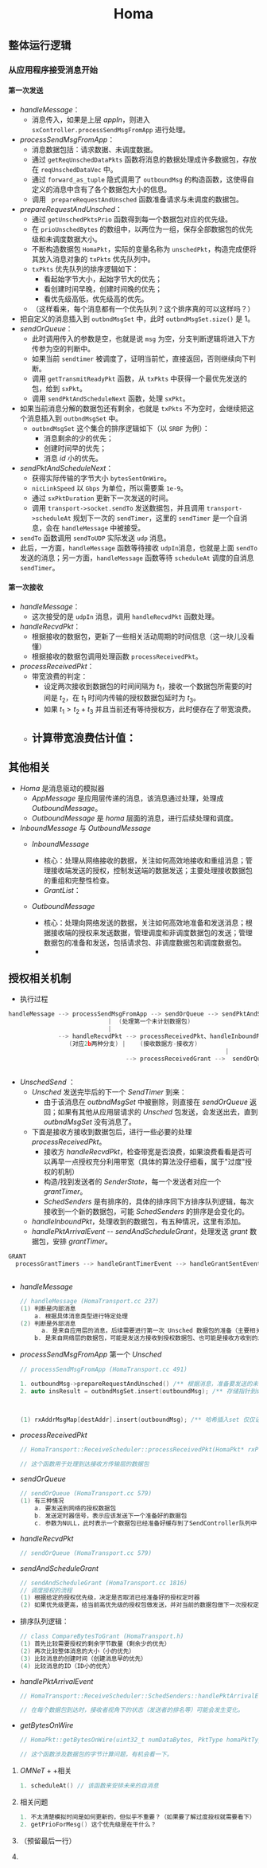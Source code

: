 <center><h1>Homa</h1></center>

## 整体运行逻辑

### 从应用程序接受消息开始

#### 第一次发送

- $handleMessage$：
  - 消息传入，如果是上层 $appIn$，则进入 `sxController.processSendMsgFromApp` 进行处理。
- $processSendMsgFromApp$：
  - 消息数据包括：请求数据、未调度数据。
  - 通过 `getReqUnschedDataPkts` 函数将消息的数据处理成许多数据包，存放在 `reqUnschedDataVec` 中。
  - 通过 `forward_as_tuple` 隐式调用了 `outboundMsg` 的构造函数，这使得自定义的消息中含有了各个数据包大小的信息。
  - 调用 ` prepareRequestAndUnsched` 函数准备请求与未调度的数据包。
- $prepareRequestAndUnsched$：
  - 通过 `getUnschedPktsPrio` 函数得到每一个数据包对应的优先级。
  - 在 `prioUnschedBytes` 的数组中，以两位为一组，保存全部数据包的优先级和未调度数据大小。
  - 不断构造数据包 `HomaPkt`，实际的变量名称为 `unschedPkt`，构造完成便将其放入消息对象的 `txPkts` 优先队列中。
  - `txPkts` 优先队列的排序逻辑如下：
    - 看起始字节大小，起始字节大的优先；
    - 看创建时间早晚，创建时间晚的优先；
    - 看优先级高低，优先级高的优先。
  - （这样看来，每个消息都有一个优先队列？这个排序真的可以这样吗？）
- 把自定义的消息插入到 `outbndMsgSet` 中，此时 `outbndMsgSet.size()` 是 $1$。
- $sendOrQueue$：
  - 此时调用传入的参数是空，也就是说 `msg` 为空，分支判断逻辑将进入下方传参为空的判断中。
  - 如果当前 `sendtimer` 被调度了，证明当前忙，直接返回，否则继续向下判断。
  - 调用 `getTransmitReadyPkt` 函数，从 `txPkts` 中获得一个最优先发送的包，给到 `sxPkt`。
  - 调用 `sendPktAndScheduleNext` 函数，处理 `sxPkt`。
- 如果当前消息分解的数据包还有剩余，也就是 `txPkts` 不为空时，会继续把这个消息插入到 `outbndMsgSet` 中。
  - `outbndMsgSet` 这个集合的排序逻辑如下（以 `SRBF` 为例）：
    - 消息剩余的少的优先；
    - 创建时间早的优先；
    - 消息 $id$ 小的优先。
- $sendPktAndScheduleNext$：
  - 获得实际传输的字节大小 `bytesSentOnWire`。
  - `nicLinkSpeed` 以 `Gbps` 为单位，所以需要乘 `1e-9`。 
  - 通过 `sxPktDuration` 更新下一次发送的时间。
  - 调用 `transport->socket.sendTo` 发送数据包，并且调用 `transport->scheduleAt` 规划下一次的 `sendTimer`，这里的 `sendTimer` 是一个自消息，会在 `handleMessage` 中被接受。
- `sendTo` 函数调用 `sendToUDP` 实际发送 `udp` 消息。
- 此后，一方面，`handleMessage` 函数等待接收 `udpIn`消息，也就是上面 `sendTo` 发送的消息；另一方面，`handleMessage` 函数等待 `scheduleAt` 调度的自消息 `sendTimer`。



#### 第一次接收

- $handleMessage$：
  - 这次接受的是 `udpIn` 消息，调用 `handleRecvdPkt` 函数处理。
- $handleRecvdPkt$：
  - 根据接收的数据包，更新了一些相关活动周期的时间信息（这一块儿没看懂）
  - 根据接收的数据包调用处理函数 `processReceivedPkt`。
- $processReceivedPkt$：
  - 带宽浪费的判定：
    - 设定两次接收到数据包的时间间隔为 $t_1$，接收一个数据包所需要的时间是 $t_2$，在 $t_1$ 时间内传输的授权数据包延时为 $t_3$。
    - 如果 $t_1 \gt t_2 + t_3$ 并且当前还有等待授权方，此时便存在了带宽浪费。
  - 计算带宽浪费估计值：
    - 





## 其他相关

- $Homa$ 是消息驱动的模拟器
  - $AppMessage$ 是应用层传递的消息，该消息通过处理，处理成 $OutboundMessage$。
  - $OutboundMessage$ 是 $homa$ 层面的消息，进行后续处理和调度。
- $InboundMessage$ 与 $OutboundMessage$
  - $InboundMessage$
    - 核心：处理从网络接收的数据，关注如何高效地接收和重组消息；管理接收端发送的授权，控制发送端的数据发送；主要处理接收数据包的重组和完整性检查。
    - $GrantList$：

  - $OutboundMessage$
    - 核心：处理向网络发送的数据，关注如何高效地准备和发送消息；根据接收端的授权来发送数据，管理调度和非调度数据包的发送；管理数据包的准备和发送，包括请求包、非调度数据包和调度数据包。
    - 




## 授权相关机制

- 执行过程

```cpp
handleMessage --> processSendMsgFromApp --> sendOrQueue --> sendPktAndScheduleNext --> socket.sendTo (并且 scheduleAt 下一次 sendTimer)
							|  (处理第一个未计划数据包)                     (发送并安排下一个数据包)       (实际发送)
							|
              --> handleRecvdPkt --> processReceivedPkt、handleInboundPkt --> handlePktArrivalEvent --> sendAndScheduleGrant --> sendOrQueue
                 (对应2b两种分支) |    (接收数据方-接收方)
  															 |
                                 --> processReceivedGrant -->  sendOrQueue -->
  																	  (接收授权方-发送方)
```



- $Unsched Send$ ：
  - $Unsched$ 发送完毕后的下一个 $SendTimer$ 到来：
    -  由于该消息在 $outbndMsgSet$ 中被删除，则直接在 $sendOrQueue$ 返回；如果有其他从应用层请求的 $Unsched$ 包发送，会发送出去，直到 $outbndMsgSet$ 没有消息了。
  - 下面是接收方接收到数据包后，进行一些必要的处理 $processReceivedPkt$。
    - 接收方 $handleRecvdPkt$，检查带宽是否浪费，如果浪费看看是否可以再早一点授权充分利用带宽（具体的算法没仔细看，属于"过度"授权的机制）
    - 构造/找到发送者的 $SenderState$，每一个发送者对应一个$grantTimer$。
    - $SchedSenders$ 是有排序的，具体的排序同下方排序队列逻辑，每次接收到一个新的数据包，可能 $SchedSenders$ 的排序是会变化的。
  - $handleInboundPkt$，处理收到的数据包，有五种情况，这里有添加。
  - $handlePktArrivalEvent$ -- $sendAndScheduleGrant$，处理发送 $grant$ 数据包，安排 $grantTimer$。



```cpp
GRANT
  processGrantTimers --> handleGrantTimerEvent --> handleGrantSentEvent --> sendAndScheduleGrant --> sendOrQueue --> sendPktAndScheduleNext(有了transport->sendTimer) --> 走send
                                                                                                (outGrantQueue.push(sxPkt))
```



* $handleMessage$

  ```cpp
  // handleMessage (HomaTransport.cc 237)
  (1) 判断是内部消息
      a. 根据具体消息类型进行特定处理
  (2) 判断是外部消息
    	a. 是来自应用层的消息，后续需要进行第一次 Unsched 数据包的准备（主要相关发送方的处理逻辑）
      b. 是来自网络层的数据包，可能是发送方接收到授权数据包、也可能是接收方收到的发送方发来的数据包（两种情况）
  ```

  

* $processSendMsgFromApp$ 第一个 $Unsched$

  ```cpp
  // processSendMsgFromApp (HomaTransport.cc 491)
  
  1. outboundMsg->prepareRequestAndUnsched() /** 根据消息，准备要发送的未调度的数据包 */
  2. auto insResult = outbndMsgSet.insert(outboundMsg); /** 存储指针到set数组中 用自定义sort排序 */
  
  
  
  (1) rxAddrMsgMap[destAddr].insert(outboundMsg); /** 哈希插入set 仅仅记录一下 */ 表明SendController可以对多个地址！一个应用程序一个？
  ```

  

* $processReceivedPkt$

  ```cpp
  // HomaTransport::ReceiveScheduler::processReceivedPkt(HomaPkt* rxPkt)
  
  // 这个函数用于处理到达接收方传输层的数据包
  ```

  

* $sendOrQueue$

  ```cpp
  // sendOrQueue (HomaTransport.cc 579)
  (1) 有三种情况
      a. 要发送到网络的授权数据包
      b. 发送定时器信号，表示应该发送下一个准备好的数据包
      c. 参数为NULL，此时表示一个数据包已经准备好缓存到了SendController队列中
  ```

  

* $handleRecvdPkt$

  ```cpp
  // sendOrQueue (HomaTransport.cc 579)
  ```

  

* $sendAndScheduleGrant$

  ```cpp
  // sendAndScheduleGrant (HomaTransport.cc 1816)
  // 调度授权的流程
  (1) 根据给定的授权优先级，决定是否取消已经准备好的授权定时器
  (2) 如果优先级更高，给当前高优先级的授权包做发送，并对当前的数据包做下一次授权定时器的准备
  ```

  

* 排序队列逻辑：

  ```cpp
  // class CompareBytesToGrant (HomaTransport.h)
  (1) 首先比较需要授权的剩余字节数量（剩余少的优先）
  (2) 再次比较整体消息的大小（小的优先）
  (3) 比较消息的创建时间（创建消息早的优先）
  (4) 比较消息的ID（ID小的优先）
  ```

  

* $handlePktArrivalEvent$

  ```cpp
  // HomaTransport::ReceiveScheduler::SchedSenders::handlePktArrivalEvent()
  
  // 在每个数据包到达时，接收者视角下的状态（发送者的排名等）可能会发生变化。
  ```

  

* $getBytesOnWire$

  ```cpp
  // HomaPkt::getBytesOnWire(uint32_t numDataBytes, PktType homaPktType)
  
  // 这个函数涉及数据包的字节计算问题，有机会看一下。
  ```

  

1. $OMNeT++$相关

   ```cpp
   1. scheduleAt() // 该函数来安排未来的自消息
   ```

   

2. 相关问题

   ```cpp
   1. 不太清楚模拟时间是如何更新的，但似乎不重要？（如果要了解过度授权就需要看下）
   2. getPrioForMesg() 这个优先级是在干什么？
   ```

   

3. （预留最后一行）

4. 

   
